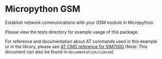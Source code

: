 # Micropython GSM

Establish network communications with your GSM module in Micropython

Please view the tests directory for example usage of this package.

For reference and documentation about AT commands used in this example or in the library, please see [AT CMD reference for SIM7000](https://cdn.geekfactory.mx/sim7000g/SIM7000%20Series_AT%20Command%20Manual_V1.06.pdf) (Note: This document can also be found in `documentation/simcom`)
